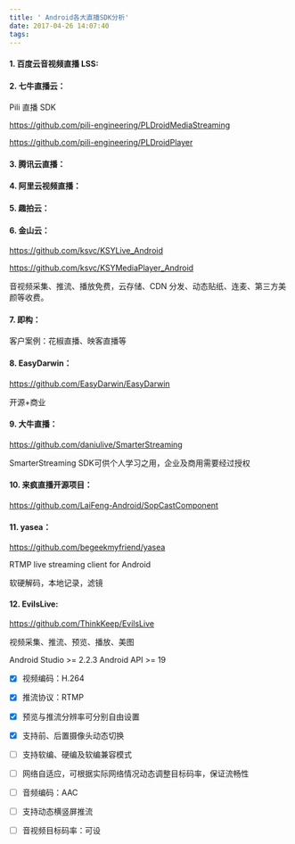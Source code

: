 ```yaml
---
title: ' Android各大直播SDK分析'
date: 2017-04-26 14:07:40
tags:
---
```


#### 1. 百度云音视频直播 LSS:

#### 2. 七牛直播云：

Pili 直播 SDK

https://github.com/pili-engineering/PLDroidMediaStreaming

https://github.com/pili-engineering/PLDroidPlayer

#### 3. 腾讯云直播：

#### 4. 阿里云视频直播：

#### 5. 趣拍云：

#### 6. 金山云：

https://github.com/ksvc/KSYLive_Android

https://github.com/ksvc/KSYMediaPlayer_Android

音视频采集、推流、播放免费，云存储、CDN 分发、动态贴纸、连麦、第三方美颜等收费。

#### 7. 即构：

客户案例：花椒直播、映客直播等

#### 8. EasyDarwin：

https://github.com/EasyDarwin/EasyDarwin

开源+商业

#### 9. 大牛直播：

https://github.com/daniulive/SmarterStreaming

SmarterStreaming SDK可供个人学习之用，企业及商用需要经过授权

#### 10. 来疯直播开源项目：

https://github.com/LaiFeng-Android/SopCastComponent

#### 11. yasea：

https://github.com/begeekmyfriend/yasea

RTMP live streaming client for Android

软硬解码，本地记录，滤镜

#### 12. EvilsLive:

https://github.com/ThinkKeep/EvilsLive

视频采集、推流、预览、播放、美图

Android Studio >= 2.2.3
Android API >= 19

* [x] 视频编码：H.264
* [x] 推流协议：RTMP
* [x] 预览与推流分辨率可分别自由设置
* [x] 支持前、后置摄像头动态切换
* [ ] 支持软编、硬编及软编兼容模式
* [ ] 网络自适应，可根据实际网络情况动态调整目标码率，保证流畅性
* [ ] 音频编码：AAC
* [ ] 支持动态横竖屏推流
* [ ] 音视频目标码率：可设

